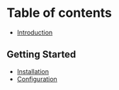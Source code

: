 # Table of contents

* [Introduction](README.md)

## Getting Started

* [Installation](introduction.md)
* [Configuration](getting-started/configuration.md)

